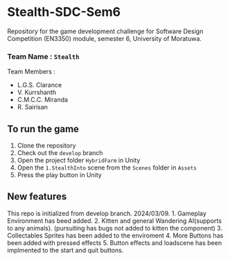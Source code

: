# Stealth-SDC-Sem6

Repository for the game development challenge for Software Design Competition (EN3350) module, semester 6, University of Moratuwa.

### Team Name : `Stealth`

Team Members :

- L.G.S. Clarance
- V. Kurrshanth
- C.M.C.C. Miranda
- R. Sairisan




## To run the game

1. Clone the repository
2. Check out the `develop` branch
3. Open the project folder `HybridFarm` in Unity
4. Open the `1.StealthInto` scene from the `Scenes` folder in `Assets`
5. Press the play button in Unity



## New features
This repo is initialized from develop branch. 2024/03/09.
    1. Gameplay Environment has beed added.
    2. Kitten and general Wandering AI(supports to any animals). (pursuiting has bugs not added to kitten the component)
    3. Collectables Sprites has been added to the enviroment
    4. More Buttons has been added with pressed effects
    5. Button effects and loadscene has been implmented to the start and quit buttons.